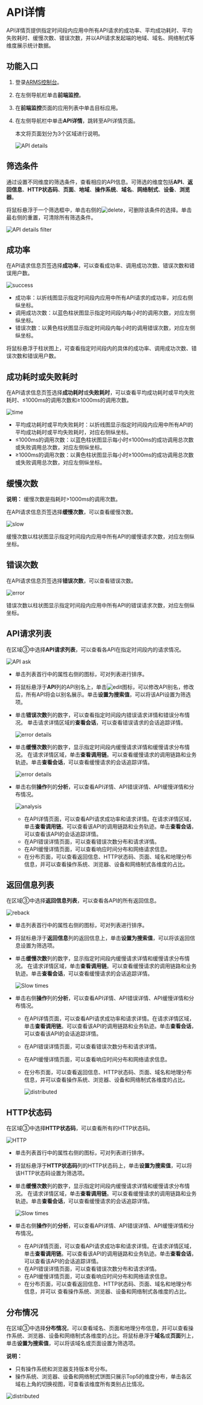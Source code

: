 # API详情

API详情页提供指定时间段内应用中所有API请求的成功率、平均成功耗时、平均失败耗时、缓慢次数、错误次数，并以API请求发起端的地域、域名、网络制式等维度展示统计数据。

## 功能入口



1.  登录[ARMS控制台](https://arms-ap-southeast-1.console.aliyun.com/#/home)。
2.  在左侧导航栏单击**前端监控**。
3.  在**前端监控**页面的应用列表中单击目标应用。
4.  在左侧导航栏中单击**API详情**，跳转至API详情页面。

    本文将页面划分为3个区域进行说明。

    ![API details](../images/p111559.png "API详情")


## 筛选条件

通过设置不同维度的筛选条件，查看相应的API信息。可筛选的维度包括**API**、**返回信息**、**HTTP状态码**、**页面**、**地域**、**操作系统**、**域名**、**网络制式**、**设备**、**浏览器**。

将鼠标悬浮于一个筛选框中，单击右侧的![delete](https://static-aliyun-doc.oss-cn-hangzhou.aliyuncs.com/assets/img/zh-CN/3267633061/p175853.png)，可删除该条件的选择。单击最右侧的重置，可清除所有筛选条件。

![API details filter](https://static-aliyun-doc.oss-cn-hangzhou.aliyuncs.com/assets/img/zh-CN/2228683061/p111568.png)

## 成功率

在API请求信息页签选择**成功率**，可以查看成功率、调用成功次数、错误次数和错误用户数。

![success](https://static-aliyun-doc.oss-cn-hangzhou.aliyuncs.com/assets/img/zh-CN/1620404061/p177857.png)

-   成功率：以折线图显示指定时间段内应用中所有API请求的成功率，对应右侧纵坐标。
-   调用成功次数：以蓝色柱状图显示指定时间段内每小时的调用次数，对应左侧纵坐标。
-   错误次数：以黄色柱状图显示指定时间段内每小时的调用错误次数，对应左侧纵坐标。

将鼠标悬浮于柱状图上，可查看指定时间段内的具体的成功率、调用成功次数、错误次数和错误用户数。

## 成功耗时或失败耗时

在API请求信息页签选择**成功耗时**或**失败耗时**，可以查看平均成功耗时或平均失败耗时、≤1000ms的调用次数和≥1000ms的调用次数。

![time](https://static-aliyun-doc.oss-cn-hangzhou.aliyuncs.com/assets/img/zh-CN/1620404061/p177858.png)

-   平均成功耗时或平均失败耗时：以折线图显示指定时间段内应用中所有API的平均成功耗时或平均失败耗时，对应右侧纵坐标。
-   ≤1000ms的调用次数：以蓝色柱状图显示每小时≤1000ms的成功调用总次数或失败调用总次数，对应左侧纵坐标。
-   ≥1000ms的调用次数：以黄色柱状图显示每小时≥1000ms的成功调用总次数或失败调用总次数，对应左侧纵坐标。

## 缓慢次数

**说明：** 缓慢次数是指耗时\>1000ms的调用次数。

在API请求信息页签选择**缓慢次数**，可以查看缓慢次数。

![slow](https://static-aliyun-doc.oss-cn-hangzhou.aliyuncs.com/assets/img/zh-CN/1620404061/p177859.png)

缓慢次数以柱状图显示指定时间段内应用中所有API的缓慢请求次数，对应左侧纵坐标。

## 错误次数

在API请求信息页签选择**错误次数**，可以查看错误次数。

![error](https://static-aliyun-doc.oss-cn-hangzhou.aliyuncs.com/assets/img/zh-CN/1620404061/p177880.png)

错误次数以柱状图显示指定时间段内应用中所有API的错误请求次数，对应左侧纵坐标。

## API请求列表

在区域③中选择**API请求列表**，可以查看各API在指定时间段内的请求情况。

![API ask](https://static-aliyun-doc.oss-cn-hangzhou.aliyuncs.com/assets/img/zh-CN/1620404061/p177860.png)

-   单击列表首行中的属性右侧的图标，可对列表进行排序。
-   将鼠标悬浮于**API**列的API别名上，单击![edit](https://static-aliyun-doc.oss-cn-hangzhou.aliyuncs.com/assets/img/zh-CN/1397593061/p177320.png)图标，可以修改API别名，修改后，所有API将会以别名展示。单击**设置为搜索值**，可以将该API设置为筛选项。
-   单击**错误次数**列的数字，可以查看指定时间段内错误请求详情和错误分布情况。 单击请求详情区域的**查看会话**，可以查看错误请求的会话追踪详情。

    ![error details](https://static-aliyun-doc.oss-cn-hangzhou.aliyuncs.com/assets/img/zh-CN/6039683061/p111587.png)

-   单击**缓慢次数**列的数字，显示指定时间段内缓慢请求详情和缓慢请求分布情况。 在请求详情区域，单击**查看调用链**。可以查看缓慢请求的调用链路和业务轨迹。单击**查看会话**，可以查看缓慢请求的会话追踪详情。

    ![error details](https://static-aliyun-doc.oss-cn-hangzhou.aliyuncs.com/assets/img/zh-CN/6039683061/p111588.png)

-   单击右侧**操作**列的**分析**，可以查看API详情、API错误详情、API缓慢详情和分布情况。

    ![analysis](https://static-aliyun-doc.oss-cn-hangzhou.aliyuncs.com/assets/img/zh-CN/1620404061/p177862.png)

    -   在API详情页面，可以查看API请求成功率和请求详情。在请求详情区域，单击**查看调用链**。可以查看该API的调用链路和业务轨迹。单击**查看会话**，可以查看该API的会话追踪详情。
    -   在API错误详情页面，可以查看错误次数分布和请求详情。
    -   在API缓慢详情页面，可以查看响应时间分布和网络请求信息。
    -   在分布页面，可以查看返回信息、HTTP状态码、页面、域名和地理分布信息，并可以查看操作系统、浏览器、设备和网络制式各维度的占比。

## 返回信息列表

在区域③中选择**返回信息列表**，可以查看各API的所有返回信息。

![reback](https://static-aliyun-doc.oss-cn-hangzhou.aliyuncs.com/assets/img/zh-CN/1397593061/p177186.png)

-   单击列表首行中的属性右侧的图标，可对列表进行排序。
-   将鼠标悬浮于**返回信息**列的返回信息上，单击**设置为搜索值**，可以将该返回信息设置为筛选项。
-   单击**缓慢次数**列的数字，显示指定时间段内缓慢请求详情和缓慢请求分布情况。 在请求详情区域，单击**查看调用链**。可以查看缓慢请求的调用链路和业务轨迹。单击**查看会话**，可以查看缓慢请求的会话追踪详情。

    ![Slow times](https://static-aliyun-doc.oss-cn-hangzhou.aliyuncs.com/assets/img/zh-CN/1397593061/p177282.png)

-   单击右侧**操作**列的**分析**，可以查看API详情、API错误详情、API缓慢详情和分布情况。
    -   在API详情页面，可以查看API请求成功率和请求详情。在请求详情区域，单击**查看调用链**。可以查看该API的调用链路和业务轨迹。单击**查看会话**，可以查看该API的会话追踪详情。
    -   在API错误详情页面，可以查看错误次数分布和请求详情。
    -   在API缓慢详情页面，可以查看响应时间分布和网络请求信息。
    -   在分布页面，可以查看返回信息、HTTP状态码、页面、域名和地理分布信息，并可以查看操作系统、浏览器、设备和网络制式各维度的占比。

        ![distributed](https://static-aliyun-doc.oss-cn-hangzhou.aliyuncs.com/assets/img/zh-CN/1620404061/p177958.png)


## HTTP状态码

在区域③中选择**HTTP状态码**，可以查看所有的HTTP状态码。

![HTTP](https://static-aliyun-doc.oss-cn-hangzhou.aliyuncs.com/assets/img/zh-CN/1397593061/p177332.png)

-   单击列表首行中的属性右侧的图标，可对列表进行排序。
-   将鼠标悬浮于**HTTP状态码**列的HTTP状态码上，单击**设置为搜索值**，可以将该HTTP状态码设置为筛选项。
-   单击**缓慢次数**列的数字，显示指定时间段内缓慢请求详情和缓慢请求分布情况。 在请求详情区域，单击**查看调用链**。可以查看缓慢请求的调用链路和业务轨迹。单击**查看会话**，可以查看缓慢请求的会话追踪详情。

    ![Slow times](https://static-aliyun-doc.oss-cn-hangzhou.aliyuncs.com/assets/img/zh-CN/1397593061/p177282.png)

-   单击右侧**操作**列的**分析**，可以查看API详情、API错误详情、API缓慢详情和分布情况。
    -   在API详情页面，可以查看API请求成功率和请求详情。在请求详情区域，单击**查看调用链**。可以查看该API的调用链路和业务轨迹。单击**查看会话**，可以查看该API的会话追踪详情。
    -   在API错误详情页面，可以查看错误次数分布和请求详情。
    -   在API缓慢详情页面，可以查看响应时间分布和网络请求信息。
    -   在分布页面，可以查看返回信息、HTTP状态码、页面、域名和地理分布信息，并可以 查看操作系统、浏览器、设备和网络制式各维度的占比。

## 分布情况

在区域③中选择**分布情况**，可以查看域名、页面和地理分布信息，并可以查看操作系统、浏览器、设备和网络制式各维度的占比。将鼠标悬浮于**域名**或**页面**列上，单击**设置为搜索值**，可以将该域名或页面设置为筛选项。

**说明：**

-   只有操作系统和浏览器支持版本号分布。
-   操作系统、浏览器、设备和网络制式饼图只展示Top5的维度分布，单击各区域右上角的切换视图，可查看该维度所有类别占比情况。

![distributed](https://static-aliyun-doc.oss-cn-hangzhou.aliyuncs.com/assets/img/zh-CN/2620404061/p177360.png)

